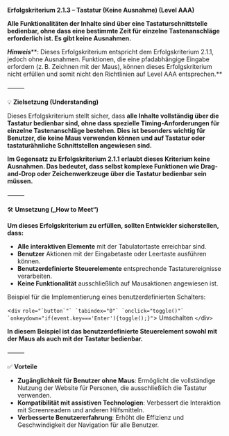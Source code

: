 **Erfolgskriterium 2.1.3 – Tastatur (Keine Ausnahme) (Level AAA)**

**Alle Funktionalitäten der Inhalte sind über eine Tastaturschnittstelle bedienbar, ohne dass eine bestimmte Zeit für einzelne Tastenanschläge erforderlich ist. Es gibt keine Ausnahmen.**

***Hinweis*****: Dieses Erfolgskriterium entspricht dem Erfolgskriterium 2.1.1, jedoch ohne Ausnahmen. Funktionen, die eine pfadabhängige Eingabe erfordern (z. B. Zeichnen mit der Maus), können dieses Erfolgskriterium nicht erfüllen und somit nicht den Richtlinien auf Level AAA entsprechen.**  

⸻

💡 **Zielsetzung (Understanding)**

Dieses Erfolgskriterium stellt sicher, dass **alle Inhalte vollständig über die Tastatur bedienbar sind, ohne dass spezielle Timing-Anforderungen für einzelne Tastenanschläge bestehen. Dies ist besonders wichtig für Benutzer, die keine Maus verwenden können und auf Tastatur oder tastaturähnliche Schnittstellen angewiesen sind.**

**Im Gegensatz zu Erfolgskriterium 2.1.1 erlaubt dieses Kriterium keine Ausnahmen. Das bedeutet, dass selbst komplexe Funktionen wie Drag-and-Drop oder Zeichenwerkzeuge über die Tastatur bedienbar sein müssen.**  

⸻

🛠️ **Umsetzung („How to Meet“)**

**Um dieses Erfolgskriterium zu erfüllen, sollten Entwickler sicherstellen, dass:**
- **Alle interaktiven Elemente** mit der Tabulatortaste erreichbar sind.
- **Benutzer** Aktionen mit der Eingabetaste oder Leertaste ausführen können.
- **Benutzerdefinierte Steuerelemente** entsprechende Tastaturereignisse verarbeiten.
- **Keine Funktionalität** ausschließlich auf Mausaktionen angewiesen ist.

Beispiel für die Implementierung eines benutzerdefinierten Schalters:

<`div` ``role="`button`"` `tabindex="0"` `onclick="toggle()"` `onkeydown="if(event.key==='Enter'){toggle();}"``>
  Umschalten
`</`div`>`

**In diesem Beispiel ist das benutzerdefinierte Steuerelement sowohl mit der Maus als auch mit der Tastatur bedienbar.**

⸻

✅ **Vorteile**
- **Zugänglichkeit für Benutzer ohne Maus**: Ermöglicht die vollständige Nutzung der Website für Personen, die ausschließlich die Tastatur verwenden.
- **Kompatibilität mit assistiven Technologien**: Verbessert die Interaktion mit Screenreadern und anderen Hilfsmitteln.
- **Verbesserte Benutzererfahrung**: Erhöht die Effizienz und Geschwindigkeit der Navigation für alle Benutzer.
